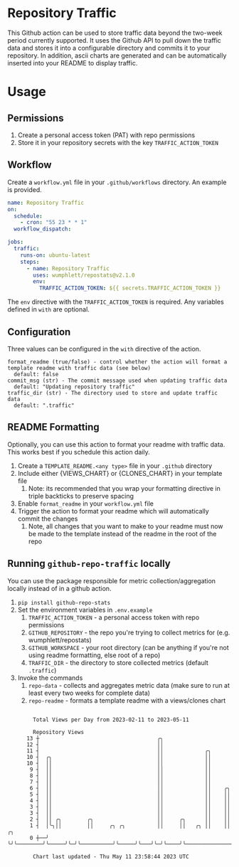 # Repository Traffic

This Github action can be used to store traffic data beyond the two-week period currently supported.
It uses the Github API to pull down the traffic data and stores it into a configurable directory and commits it to your 
repository. In addition, ascii charts are generated and can be automatically inserted into your README to display traffic.

# Usage
## Permissions
1. Create a personal access token (PAT) with repo permissions
2. Store it in your repository secrets with the key `TRAFFIC_ACTION_TOKEN`

## Workflow
Create a `workflow.yml` file in your `.github/workflows` directory. An example is provided.

```yaml
name: Repository Traffic
on:
  schedule:
    - cron: "55 23 * * 1"
  workflow_dispatch:

jobs:
  traffic:
    runs-on: ubuntu-latest
    steps:
      - name: Repository Traffic
        uses: wumphlett/repostats@v2.1.0
        env:
          TRAFFIC_ACTION_TOKEN: ${{ secrets.TRAFFIC_ACTION_TOKEN }}
```
The `env` directive with the `TRAFFIC_ACTION_TOKEN` is required. Any variables defined in `with` are optional.

## Configuration
Three values can be configured in the `with` directive of the action.
```
format_readme (true/false) - control whether the action will format a template readme with traffic data (see below)
  default: false
commit_msg (str) - The commit message used when updating traffic data
  default: "Updating repository traffic"
traffic_dir (str) - The directory used to store and update traffic data
  default: ".traffic"
```

## README Formatting
Optionally, you can use this action to format your readme with traffic data. This works best if you schedule this action
daily.

1. Create a `TEMPLATE_README.<any type>` file in your `.github` directory
2. Include either {VIEWS_CHART} or {CLONES_CHART} in your template file
   1. Note: its recommended that you wrap your formatting directive in triple backticks to preserve spacing
3. Enable `format_readme` in your `workflow.yml` file
4. Trigger the action to format your readme which will automatically commit the changes
   1. Note, all changes that you want to make to your readme must now be made to the template instead of the readme in the root of the repo

## Running `github-repo-traffic` locally
You can use the package responsible for metric collection/aggregation locally instead of in a github action.

1. `pip install github-repo-stats`
2. Set the environment variables in `.env.example`
   1. `TRAFFIC_ACTION_TOKEN` - a personal access token with repo permissions
   2. `GITHUB_REPOSITORY` - the repo you're trying to collect metrics for (e.g. wumphlett/repostats)
   3. `GITHUB_WORKSPACE` - your root directory (can be anything if you're not using readme formatting, else root of a repo)
   4. `TRAFFIC_DIR` - the directory to store collected metrics (default `.traffic`)
3. Invoke the commands
   1. `repo-data` - collects and aggregates metric data (make sure to run at least every two weeks for complete data)
   2. `repo-readme` - formats a template readme with a views/clones chart

```

        Total Views per Day from 2023-02-11 to 2023-05-11

        Repository Views
      13 ┼                                     ╭╮
      12 ┤                                     ││
      11 ┤                                     ││             ╭╮
      10 ┤  ╭╮                                 ││             ││
      10 ┤  ││                                 ││             ││
       9 ┤  ││                                 ││             ││
       8 ┤  ││                                 ││             ││
       7 ┤  ││                                 ││             ││
       6 ┤  ││                                 ││             ││    ╭╮
       5 ┤  ││                                 ││             ││    ││
       4 ┤  ││                                 ││             ││    ││
       3 ┤  ││                                 ││             ││    ││
       3 ┤  ││                                 ││             ││    ││
       2 ┤  ││ ╭╮        ╭╮                    ││     ╭╮      ││    ││
       1 ┤  │╰╮││        ││     ╭╮ ╭╮          ││     ││   ╭╮ ││    ││                   ╭╮
       0 ┼──╯ ╰╯╰────────╯╰─────╯╰─╯╰──────────╯╰─────╯╰───╯╰─╯╰────╯╰───────────────────╯╰────────

        Chart last updated - Thu May 11 23:58:44 2023 UTC
        
```
